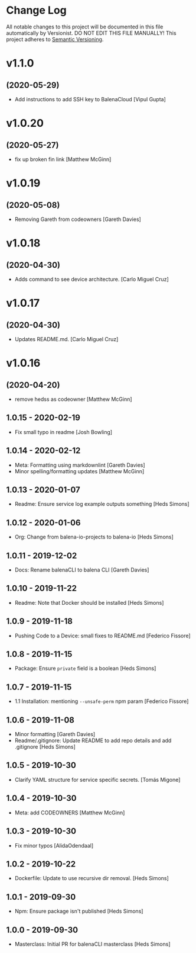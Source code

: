 # Change Log

All notable changes to this project will be documented in this file
automatically by Versionist. DO NOT EDIT THIS FILE MANUALLY!
This project adheres to [Semantic Versioning](http://semver.org/).

# v1.1.0
## (2020-05-29)

* Add instructions to add SSH key to BalenaCloud [Vipul Gupta]

# v1.0.20
## (2020-05-27)

* fix up broken fin link [Matthew McGinn]

# v1.0.19
## (2020-05-08)

* Removing Gareth from codeowners [Gareth Davies]

# v1.0.18
## (2020-04-30)

* Adds command to see device architecture. [Carlo Miguel Cruz]

# v1.0.17
## (2020-04-30)

* Updates README.md. [Carlo Miguel Cruz]

# v1.0.16
## (2020-04-20)

* remove hedss as codeowner [Matthew McGinn]

## 1.0.15 - 2020-02-19

* Fix small typo in readme [Josh Bowling]

## 1.0.14 - 2020-02-12

* Meta: Formatting using markdownlint [Gareth Davies]
* Minor spelling/formatting updates [Matthew McGinn]

## 1.0.13 - 2020-01-07

* Readme: Ensure service log example outputs something [Heds Simons]

## 1.0.12 - 2020-01-06

* Org: Change from balena-io-projects to balena-io [Heds Simons]

## 1.0.11 - 2019-12-02

* Docs: Rename balenaCLI to balena CLI [Gareth Davies]

## 1.0.10 - 2019-11-22

* Readme: Note that Docker should be installed [Heds Simons]

## 1.0.9 - 2019-11-18

* Pushing Code to a Device: small fixes to README.md [Federico Fissore]

## 1.0.8 - 2019-11-15

* Package: Ensure `private` field is a boolean [Heds Simons]

## 1.0.7 - 2019-11-15

* 1.1 Installation: mentioning `--unsafe-perm` npm param [Federico Fissore]

## 1.0.6 - 2019-11-08

* Minor formatting [Gareth Davies]
* Readme/.gitignore: Update README to add repo details and add .gitignore [Heds Simons]

## 1.0.5 - 2019-10-30

* Clarify YAML structure for service specific secrets. [Tomás Migone]

## 1.0.4 - 2019-10-30

* Meta: add CODEOWNERS [Matthew McGinn]

## 1.0.3 - 2019-10-30

* Fix minor typos [AlidaOdendaal]

## 1.0.2 - 2019-10-22

* Dockerfile: Update to use recursive dir removal. [Heds Simons]

## 1.0.1 - 2019-09-30

* Npm: Ensure package isn't published [Heds Simons]

## 1.0.0 - 2019-09-30

* Masterclass: Initial PR for balenaCLI masterclass [Heds Simons]

